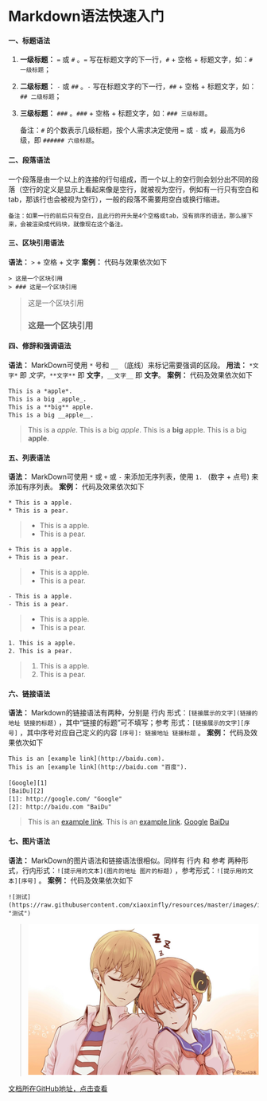 Markdown语法快速入门
===============
#### 一、标题语法
1. **一级标题：** `=` 或 `#` 。`=` 写在标题文字的下一行，`#` + 空格 + 标题文字，如：`# 一级标题`；
2. **二级标题：** `-` 或 `##` 。`-` 写在标题文字的下一行，`##` + 空格 + 标题文字，如：`## 二级标题`；
3. **三级标题：** `###` 。`###` + 空格 + 标题文字，如：`### 三级标题`。

	备注：`#` 的个数表示几级标题，按个人需求决定使用 `=` 或 `-` 或 `#`，最高为6级，即 `###### 六级标题`。

#### 二、段落语法
一个段落是由一个以上的连接的行句组成，而一个以上的空行则会划分出不同的段落（空行的定义是显示上看起来像是空行，就被视为空行，例如有一行只有空白和 tab，那该行也会被视为空行），一般的段落不需要用空白或换行缩进。

	备注：如果一行的前后只有空白，且此行的开头是4个空格或tab，没有排序的语法，那么接下来，会被渲染成代码块，就像现在这个备注。

#### 三、区块引用语法
**语法：** `>` + 空格 + 文字
**案例：** 代码与效果依次如下

    > 这是一个区块引用
    > ### 这是一个区块引用

> 这是一个区块引用
> ### 这是一个区块引用

#### 四、修辞和强调语法
**语法：** MarkDown可使用 `*` 号和 `__` （底线）来标记需要强调的区段。
**用法：** `*文字*` 即 *文字*，`**文字**` 即 **文字**，`__文字__` 即 __文字__。
**案例：** 代码及效果依次如下
	
	This is a *apple*.
	This is a big _apple_.
	This is a **big** apple.
	This is a big __apple__.

> This is a *apple*.
> This is a big _apple_.
> This is a **big** apple.
> This is a big __apple__.

#### 五、列表语法
**语法：** MarkDown可使用 `*` 或 `+` 或 `-` 来添加无序列表，使用 `1. ` (数字 + 点号) 来添加有序列表。
**案例：** 代码及效果依次如下

	* This is a apple.
	* This is a pear.

> * This is a apple.
> * This is a pear.

	+ This is a apple.
	+ This is a pear.
	
> + This is a apple.
> + This is a pear.

	- This is a apple.
	- This is a pear.
	
> - This is a apple.
> - This is a pear.

	1. This is a apple.
	2. This is a pear.
	
> 1. This is a apple.
> 2. This is a pear.

#### 六、链接语法
**语法：** Markdown的链接语法有两种，分别是 行内 形式：`[链接展示的文字](链接的地址 链接的标题)` ，其中“链接的标题”可不填写；参考 形式：`[链接展示的文字][序号]` ，其中序号对应自己定义的内容 `[序号]: 链接地址 链接标题` 。
**案例：** 代码及效果依次如下

	This is an [example link](http://baidu.com).
	This is an [example link](http://baidu.com "百度").

	[Google][1]
	[BaiDu][2]
	[1]: http://google.com/ "Google"
	[2]: http://baidu.com "BaiDu"

> This is an [example link](http://baidu.com).
> This is an [example link](http://baidu.com "百度").
> [Google][1]
> [BaiDu][2]

[1]: http://google.com/ "Google"
[2]: http://baidu.com "BaiDu"

#### 七、图片语法
**语法：** MarkDown的图片语法和链接语法很相似。同样有 行内 和 参考 两种形式，行内形式：`![提示用的文本](图片的地址 图片的标题)` ，参考形式：`![提示用的文本][序号]` 。
**案例：** 代码及效果依次如下

	![测试](https://raw.githubusercontent.com/xiaoxinfly/resources/master/images/image1.jpeg "测试")

> ![测试](https://raw.githubusercontent.com/xiaoxinfly/resources/master/images/image1.jpeg "测试")









[文档所在GitHub地址，点击查看](https://raw.githubusercontent.com/xiaoxinfly/react-study/master/study-markdown.md)